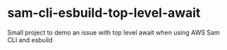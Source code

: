 # sam-cli-esbuild-top-level-await
Small project to demo an issue with top level await when using AWS Sam CLI and esbuild
